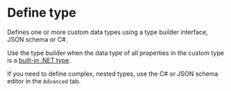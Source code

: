 # Define type

Defines one or more custom data types using a type builder interface, JSON schema or C#.

Use the type builder when the data type of all properties in the custom type is a [built-in .NET type](https://learn.microsoft.com/en-us/dotnet/csharp/language-reference/builtin-types/built-in-types).  

If you need to define complex, nested types, use the C# or JSON schema editor in the `Advanced` tab.

